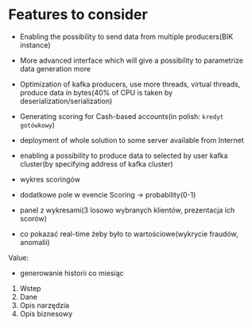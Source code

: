 # Features to consider

- Enabling the possibility to send data from multiple producers(BIK instance)
- More advanced interface which will give a possibility to parametrize data generation more
- Optimization of kafka producers, use more threads, virtual threads, produce data in bytes(40% of CPU is taken by deserialization/serialization)
- Generating scoring for Cash-based accounts(in polish: `kredyt gotówkowy`)
- deployment of whole solution to some server available from Internet
- enabling a possibility to produce data to selected by user kafka cluster(by specifying address of kafka cluster)


- wykres scoringów
- dodatkowe pole w evencie Scoring -> probability(0-1)
- panel z wykresami(3 losowo wybranych klientów, prezentacja ich scorów)
- co pokazać real-time żeby było to wartościowe(wykrycie fraudów, anomalii)

Value:
- generowanie historii co miesiąc

1. Wstep
2. Dane
3. Opis narzędzia
4. Opis biznesowy 
